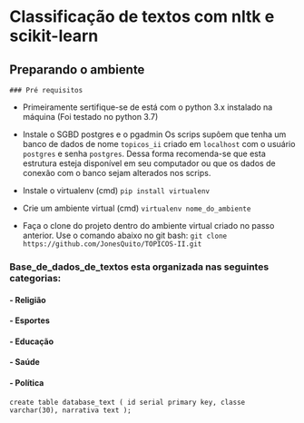 # Classificação de textos com nltk e scikit-learn
## Preparando o ambiente
	### Pré requisitos
	

- Primeiramente sertifique-se de está com o python 3.x instalado na máquina (Foi testado no python 3.7)
- Instale o SGBD postgres e o pgadmin
	Os scrips supôem que tenha um banco de dados de nome `topicos_ii` criado em `localhost` com o usuário `postgres` e senha `postgres`. Dessa forma recomenda-se que esta estrutura esteja disponível em seu computador ou que os dados de conexão com o banco sejam alterados nos scrips.
- Instale o virtualenv (cmd)
	`pip install virtualenv`
	
- Crie um ambiente virtual (cmd)
	`virtualenv nome_do_ambiente`
	
- Faça o clone do projeto dentro do ambiente virtual criado no passo anterior. Use o comando abaixo no git bash:
	`git clone https://github.com/JonesQuito/TOPICOS-II.git`


### Base_de_dados_de_textos esta organizada nas seguintes categorias:
#### - Religião
#### - Esportes
#### - Educação
#### - Saúde
#### - Política


`create table database_text
(
	id serial primary key,
	classe varchar(30),
	narrativa text
);`
